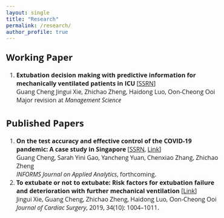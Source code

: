 ```yaml
---
layout: single
title: "Research"
permalink: /research/
author_profile: true
---
```


<style>
@import url('https://fonts.googleapis.com/css2?family=Open+Sans&display=swap');
</style>
<!-- <body style="font-family: sans-serif; font-size: 9pt;"> -->
<body style="font-family: Open Sans; font-style: light; font-size: 12pt;">



<h2 style="margin-top: 1em;">Working Paper</h2>
<ol style="margin-top: 0em; margin-bottom: 1.2em;">
	<li><b>Extubation decision making with predictive information for mechanically ventilated patients in ICU</b> [<a href="https://ssrn.com/abstract=3397530" target="_blank">SSRN</a>]<br>
	Guang Cheng Jingui Xie, Zhichao Zheng, Haidong Luo, Oon-Cheong Ooi<br>
	Major revision at <i>Management Science</i></li>
</ol>

<h2>Published Papers</h2>
<ol style="margin-top: 0em; margin-bottom: 1.2em;">
	<li><b>On the test accuracy and effective control of the COVID-19 pandemic: A case study in Singapore</b> [<a href="https://ssrn.com/abstract=3955828" target="_blank">SSRN</a>, <a href="https://pubsonline.informs.org/doi/abs/10.1287/inte.2022.1117" target="_blank">Link</a>]<br>
	Guang Cheng, Sarah Yini Gao, Yancheng Yuan, Chenxiao Zhang, Zhichao Zheng<br>
	<i>INFORMS Journal on Applied Analytics</i>, forthcoming. </li>
	<!--  -->
	<li><b>To extubate or not to extubate: Risk factors for extubation failure and deterioration with further mechanical ventilation</b> [<a href="https://onlinelibrary.wiley.com/doi/abs/10.1111/jocs.14189" target="_blank">Link</a>]<br>
	Jingui Xie, Guang Cheng, Zhichao Zheng, Haidong Luo, Oon-Cheong Ooi<br>
	<i>Journal of Cardiac Surgery</i>, 2019, 34(10): 1004–1011. 
	</li>

</ol>

</body>